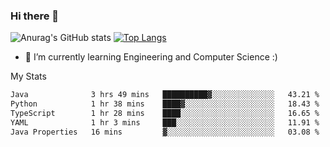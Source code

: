 ### Hi there 👋

![Anurag's GitHub stats](https://github-readme-stats.vercel.app/api?username=MatteoIorio11&show_icons=true&theme=dark) 
[![Top Langs](https://github-readme-stats.vercel.app/api/top-langs/?username=MatteoIorio11&theme=dark)](https://github.com/MatteoIorio11/github-readme-stats)

- 🌱 I’m currently learning Engineering and Computer Science :)

<!--
**MatteoIorio11/MatteoIorio11** is a ✨ _special_ ✨ repository because its `README.md` (this file) appears on your GitHub profile.

Here are some ideas to get you started:

- 🔭 I’m currently working on ...
- 🌱 I’m currently learning ...
- 👯 I’m looking to collaborate on ...
- 🤔 I’m looking for help with ...
- 💬 Ask me about ...
- 📫 How to reach me: ...
- 😄 Pronouns: ...
- ⚡ Fun fact: ...
-->
My Stats
<!--START_SECTION:waka-->

```txt
Java              3 hrs 49 mins   ██████████▓░░░░░░░░░░░░░░   43.21 %
Python            1 hr 38 mins    ████▓░░░░░░░░░░░░░░░░░░░░   18.43 %
TypeScript        1 hr 28 mins    ████░░░░░░░░░░░░░░░░░░░░░   16.65 %
YAML              1 hr 3 mins     ███░░░░░░░░░░░░░░░░░░░░░░   11.91 %
Java Properties   16 mins         ▓░░░░░░░░░░░░░░░░░░░░░░░░   03.08 %
```

<!--END_SECTION:waka-->
